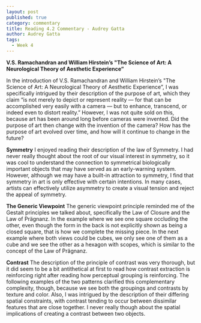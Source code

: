 ```yaml
---
layout: post
published: true
category: commentary
title: Reading 4.2 Commentary - Audrey Gatta
author: Audrey Gatta
tags:
  - Week 4
---
```

**V.S. Ramachandran and William Hirstein’s "The Science of Art: A Neurological Theory of Aesthetic Experience”**

In the introduction of V.S. Ramachandran and William Hirstein’s "The Science of Art: A Neurological Theory of Aesthetic Experience”, I was specifically intrigued by their description of the purpose of art, which they claim “is not merely to depict or represent reality — for that can be accomplished very easily with a camera — but to enhance, transcend, or indeed even to distort reality.” However, I was not quite sold on this, because art has been around long before cameras were invented. Did the purpose of art then change with the invention of the camera? How has the purpose of art evolved over time, and how will it continue to change in the future?

**Symmetry**
I enjoyed reading their description of the law of Symmetry. I had never really thought about the root of our visual interest in symmetry, so it was cool to understand the connection to symmetrical biologically important objects that may have served as an early-warning system. However, although we may have a built-in attraction to symmetry, I find that symmetry in art is only effective with certain intentions. In many cases, artists can effectively utilize asymmetry to create a visual tension and reject the appeal of symmetry. 

**The Generic Viewpoint**
The generic viewpoint principle reminded me of the Gestalt principles we talked about, specifically the Law of Closure and the Law of Prägnanz. In the example where we see one square occluding the other, even though the form in the back is not explicitly shown as being a closed square, that is how we complete the missing piece. In the next example where both views could be cubes, we only see one of them as a cube and we see the other as a hexagon with scopes, which is similar to the concept of the Law of Prägnanz.

**Contrast**
The description of the principle of contrast was very thorough, but it did seem to be a bit antithetical at first to read how contrast extraction is reinforcing right after reading how perceptual grouping is reinforcing. The following examples of the two patterns clarified this complementary complexity, though, because we see both the groupings and contrasts by texture and color. Also, I was intrigued by the description of their differing spatial constraints, with contrast tending to occur between dissimilar features that are close together. I never really though about the spatial implications of creating a contrast between two objects. 